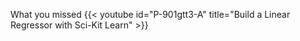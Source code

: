 What you missed
{{< youtube id="P-901gtt3-A" title="Build a Linear Regressor with Sci-Kit Learn" >}}
